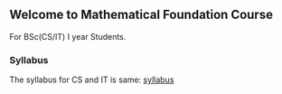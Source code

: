 ## Welcome to Mathematical Foundation Course

For BSc(CS/IT) I year Students.


### Syllabus


The syllabus for CS and IT is same:
[syllabus](https://drive.google.com/file/d/1_7u8_MPh1WlRV6XK61NPveZFa6e53qdi/view?usp=sharing)


